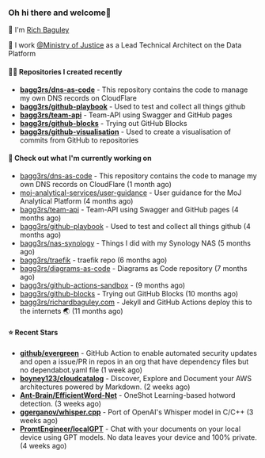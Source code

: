 ### Oh hi there and welcome👋

👐 I'm [Rich Baguley](https://richardbaguley.com/about)

🏢 I work [@Ministry of Justice](https://github.com/ministryofjustice) as a Lead Technical Architect on the Data Platform

#### 👨‍💻 Repositories I created recently
- **[bagg3rs/dns-as-code](https://github.com/bagg3rs/dns-as-code)** - This repository contains the code to manage my own DNS records on CloudFlare
- **[bagg3rs/github-playbook](https://github.com/bagg3rs/github-playbook)** - Used to test and collect all things github
- **[bagg3rs/team-api](https://github.com/bagg3rs/team-api)** - Team-API using Swagger and GitHub pages
- **[bagg3rs/github-blocks](https://github.com/bagg3rs/github-blocks)** - Trying out GitHub Blocks
- **[bagg3rs/github-visualisation](https://github.com/bagg3rs/github-visualisation)** - Used to create a visualisation of commits from GitHub to repositories

#### 👷 Check out what I'm currently working on

- [bagg3rs/dns-as-code](https://github.com/bagg3rs/dns-as-code) - This repository contains the code to manage my own DNS records on CloudFlare (1 month ago)
- [moj-analytical-services/user-guidance](https://github.com/moj-analytical-services/user-guidance) - User guidance for the MoJ Analytical Platform (4 months ago)
- [bagg3rs/team-api](https://github.com/bagg3rs/team-api) - Team-API using Swagger and GitHub pages (4 months ago)
- [bagg3rs/github-playbook](https://github.com/bagg3rs/github-playbook) - Used to test and collect all things github (4 months ago)
- [bagg3rs/nas-synology](https://github.com/bagg3rs/nas-synology) - Things I did with my Synology NAS (5 months ago)
- [bagg3rs/traefik](https://github.com/bagg3rs/traefik) - traefik repo (6 months ago)
- [bagg3rs/diagrams-as-code](https://github.com/bagg3rs/diagrams-as-code) - Diagrams as Code repository (7 months ago)
- [bagg3rs/github-actions-sandbox](https://github.com/bagg3rs/github-actions-sandbox) -  (9 months ago)
- [bagg3rs/github-blocks](https://github.com/bagg3rs/github-blocks) - Trying out GitHub Blocks (10 months ago)
- [bagg3rs/richardbaguley.com](https://github.com/bagg3rs/richardbaguley.com) - Jekyll and GitHub Actions deploy this to the internets 🌏 (11 months ago)

#### ⭐ Recent Stars


- **[github/evergreen](https://github.com/github/evergreen)** - GitHub Action to enable automated security updates and open a issue/PR in repos in an org that have dependency files but no dependabot.yaml file (1 week ago)
- **[boyney123/cloudcatalog](https://github.com/boyney123/cloudcatalog)** - Discover, Explore and Document your AWS architectures powered by Markdown. (2 weeks ago)
- **[Ant-Brain/EfficientWord-Net](https://github.com/Ant-Brain/EfficientWord-Net)** - OneShot Learning-based hotword detection. (3 weeks ago)
- **[ggerganov/whisper.cpp](https://github.com/ggerganov/whisper.cpp)** - Port of OpenAI&#39;s Whisper model in C/C&#43;&#43; (3 weeks ago)
- **[PromtEngineer/localGPT](https://github.com/PromtEngineer/localGPT)** - Chat with your documents on your local device using GPT models. No data leaves your device and 100% private.  (4 weeks ago)
